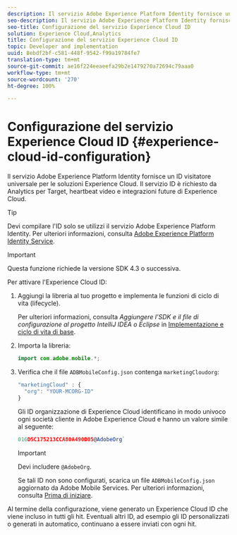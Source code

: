 ```yaml
---
description: Il servizio Adobe Experience Platform Identity fornisce un ID visitatore universale per le soluzioni Experience Cloud. Il servizio ID è richiesto da Analytics per Target, heartbeat video e integrazioni future di Experience Cloud.
seo-description: Il servizio Adobe Experience Platform Identity fornisce un ID visitatore universale per le soluzioni Experience Cloud. Il servizio ID è richiesto da Analytics per Target, heartbeat video e integrazioni future di Experience Cloud.
seo-title: Configurazione del servizio Experience Cloud ID
solution: Experience Cloud,Analytics
title: Configurazione del servizio Experience Cloud ID
topic: Developer and implementation
uuid: 8ebdf2bf-c581-448f-9542-f99a19784fe7
translation-type: tm+mt
source-git-commit: ae16f224eeaeefa29b2e1479270a72694c79aaa0
workflow-type: tm+mt
source-wordcount: '270'
ht-degree: 100%

---
```



# Configurazione del servizio Experience Cloud ID {#experience-cloud-id-configuration}

Il servizio Adobe Experience Platform Identity fornisce un ID visitatore universale per le soluzioni Experience Cloud. Il servizio ID è richiesto da Analytics per Target, heartbeat video e integrazioni future di Experience Cloud.

>[!TIP]
>
>Devi compilare l&#39;ID solo se utilizzi il servizio Adobe Experience Platform Identity. Per ulteriori informazioni, consulta [Adobe Experience Platform Identity Service](https://docs.adobe.com/content/help/it-IT/id-service/using/home.html).

>[!IMPORTANT]
>
>Questa funzione richiede la versione SDK 4.3 o successiva.

Per attivare l&#39;Experience Cloud ID:

1. Aggiungi la libreria al tuo progetto e implementa le funzioni di ciclo di vita (lifecycle).

   Per ulteriori informazioni, consulta *Aggiungere l’SDK e il file di configurazione al progetto IntelliJ IDEA o Eclipse* in [Implementazione e ciclo di vita di base](/help/android/getting-started/dev-qs.md).

1. Importa la libreria:

   ```java
   import com.adobe.mobile.*;
   ```

1. Verifica che il file `ADBMobileConfig.json` contenga `marketingCloudorg`:

   ```js
   "marketingCloud" : { 
     "org": "YOUR-MCORG-ID" 
   }
   ```

   Gli ID organizzazione di Experience Cloud identificano in modo univoco ogni società cliente in Adobe Experience Cloud e hanno un valore simile al seguente:

   ```js
   016D5C175213CCA80A490D05@AdobeOrg`
   ```

   >[!IMPORTANT]
   >
   >Devi includere `@AdobeOrg`.

   Se tali ID non sono configurati, scarica un file `ADBMobileConfig.json` aggiornato da Adobe Mobile Services. Per ulteriori informazioni, consulta [Prima di iniziare](/help/android/getting-started/requirements.md).

Al termine della configurazione, viene generato un Experience Cloud ID che viene incluso in tutti gli hit. Eventuali altri ID, ad esempio gli ID personalizzati o generati in automatico, continuano a essere inviati con ogni hit.
